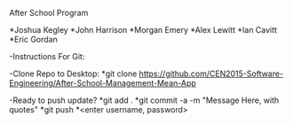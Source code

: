 After School Program

*Joshua Kegley
*John Harrison
*Morgan Emery
*Alex Lewitt
*Ian Cavitt
*Eric Gordan

-Instructions For Git:

-Clone Repo to Desktop:
*git clone https://github.com/CEN2015-Software-Engineering/After-School-Management-Mean-App

-Ready to push update? 
*git add .
*git commit -a -m "Message Here, with quotes"
*git push
*<enter username, password>
